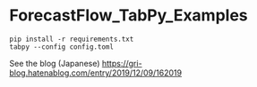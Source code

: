# ForecastFlow_TabPy_Examples
    pip install -r requirements.txt
    tabpy --config config.toml

See the blog (Japanese) https://gri-blog.hatenablog.com/entry/2019/12/09/162019
